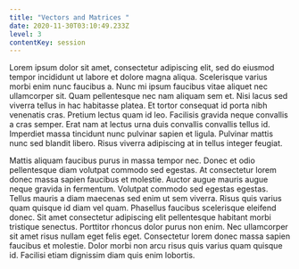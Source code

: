 ```yaml
---
title: "Vectors and Matrices "
date: 2020-11-30T03:10:49.233Z
level: 3
contentKey: session
---
```

Lorem ipsum dolor sit amet, consectetur adipiscing elit, sed do eiusmod tempor incididunt ut labore et dolore magna aliqua. Scelerisque varius morbi enim nunc faucibus a. Nunc mi ipsum faucibus vitae aliquet nec ullamcorper sit. Quam pellentesque nec nam aliquam sem et. Nisi lacus sed viverra tellus in hac habitasse platea. Et tortor consequat id porta nibh venenatis cras. Pretium lectus quam id leo. Facilisis gravida neque convallis a cras semper. Erat nam at lectus urna duis convallis convallis tellus id. Imperdiet massa tincidunt nunc pulvinar sapien et ligula. Pulvinar mattis nunc sed blandit libero. Risus viverra adipiscing at in tellus integer feugiat.

Mattis aliquam faucibus purus in massa tempor nec. Donec et odio pellentesque diam volutpat commodo sed egestas. At consectetur lorem donec massa sapien faucibus et molestie. Auctor augue mauris augue neque gravida in fermentum. Volutpat commodo sed egestas egestas. Tellus mauris a diam maecenas sed enim ut sem viverra. Risus quis varius quam quisque id diam vel quam. Phasellus faucibus scelerisque eleifend donec. Sit amet consectetur adipiscing elit pellentesque habitant morbi tristique senectus. Porttitor rhoncus dolor purus non enim. Nec ullamcorper sit amet risus nullam eget felis eget. Consectetur lorem donec massa sapien faucibus et molestie. Dolor morbi non arcu risus quis varius quam quisque id. Facilisi etiam dignissim diam quis enim lobortis.
